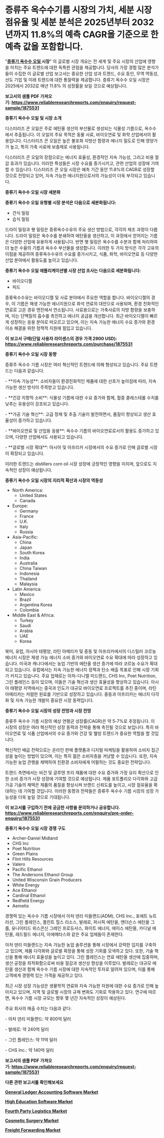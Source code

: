 <p><h1>증류주 옥수수기름 시장의 가치, 세분 시장 점유율 및 세분 분석은 2025년부터 2032년까지 11.8%의 예측 CAGR을 기준으로 한 예측 값을 포함합니다.</h1></p><p>"<strong><a href="https://www.reliableresearchreports.com/distillers-corn-oil-r1875531?utm_campaign=105&utm_medium=7&utm_source=Github&utm_content=ia&utm_term=10032025&utm_id=distillers-corn-oil">증류기 옥수수 오일&nbsp;</a></strong><strong>시장</strong>" 의 글로벌 시장 개요는 전 세계 및 주요 시장의 산업에 영향을 미치는 주요 트렌드에 대한 독특한 관점을 제공합니다. 당사의 가장 경험 많은 분석가들이 수집한 이 글로벌 산업 보고서는 중요한 산업 성과 트렌드, 수요 동인, 무역 역동성, 선도 기업 및 미래 트렌드에 대한 통찰력을 제공합니다. 증류기 옥수수 오일 시장은 2025에서 2032로 매년 11.8% 의 성장률을 보일 것으로 예상됩니다.&nbsp;</p>
<p><strong>보고서의 샘플 PDF 가져오기:&nbsp;<a href="https://www.reliableresearchreports.com/enquiry/request-sample/1875531?utm_campaign=105&utm_medium=7&utm_source=Github&utm_content=ia&utm_term=10032025&utm_id=distillers-corn-oil">https://www.reliableresearchreports.com/enquiry/request-sample/1875531</a></strong></p>
<p><strong>증류기 옥수수 오일 및 시장 소개</strong></p>
<p><p>디스터리즈 콘 오일은 주로 에탄올 생산의 부산물로 생성되는 식물성 기름으로, 옥수수에서 추출됩니다. 이 오일의 주요 목적은 동물 사료, 바이오연료 및 화학 산업에서의 활용입니다. 디스터리즈 콘 오일은 높은 불포화 지방산 함량과 에너지 밀도로 인해 영양가가 높고, 특히 가축 사료에 보충제로 사용됩니다. </p><p>디스터리즈 콘 오일의 장점으로는 에너지 효율성, 환경적인 지속 가능성, 그리고 비용 절감 효과가 있습니다. 이러한 특성들은 시장 수요를 증가시키고, 관련 산업의 성장에 기여할 수 있습니다. 디스터리즈 콘 오일 시장은 예측 기간 동안 11.8%의 CAGR로 성장할 것으로 전망되고 있어, 지속 가능한 에너지원으로서의 가능성이 더욱 부각되고 있습니다.</p></p>
<p><strong>증류기 옥수수 오일 시장 세분화</strong></p>
<p><strong>증류기 옥수수 오일 유형별 시장 분석은 다음으로 세분화됩니다:</strong></p>
<p><ul><li>건식 밀링</li><li>습식 밀링</li></ul></p>
<p><p>드라이 밀링과 웻 밀링은 증류옥수수유의 주요 생산 방법으로, 각각의 제조 과정이 다릅니다. 드라이 밀링은 옥수수를 분쇄하여 에탄올을 생산하고, 이 과정에서 얻어지는 기름은 다양한 산업에 유용하게 사용됩니다. 반면 웻 밀링은 옥수수를 수분과 함께 처리하여 더 높은 수율의 기름과 옥수수 부산물을 생성합니다. 이러한 두 가지 방식은 각각 고유의 이점을 제공하여 증류옥수수유의 수요를 증가시키고, 식품, 화학, 바이오연료 등 다양한 산업 분야에서 활용도를 높이고 있습니다.</p></p>
<p><strong>증류기 옥수수 오일 애플리케이션별 시장 산업 조사는 다음으로 세분화됩니다:</strong></p>
<p><ul><li>바이오디젤</li><li>피드</li></ul></p>
<p><p>증류옥수수유는 바이오디젤 및 사료 분야에서 주요한 역할을 합니다. 바이오디젤의 경우, 이 기름은 재생 가능한 에너지원으로 화석 연료의 대안으로 사용되며, 환경 친화적인 연료로 고온 경유 엔진에서 연소됩니다. 사료용으로는 가축사료의 지방 함량을 보충하며, 이는 단백질의 흡수를 촉진하고 에너지 공급을 개선합니다. 최근 바이오디젤이 빠르게 성장하는 응용 분야로 떠오르고 있으며, 이는 지속 가능한 에너지 수요 증가와 환경 이슈 해결을 위한 정책적 지원에 힘입고 있습니다.</p></p>
<p><strong>이 보고서 구매(단일 사용자 라이센스의 경우 가격 2900 USD): <a href="https://www.reliableresearchreports.com/purchase/1875531?utm_campaign=105&utm_medium=7&utm_source=Github&utm_content=ia&utm_term=10032025&utm_id=distillers-corn-oil">https://www.reliableresearchreports.com/purchase/1875531</a></strong></p>
<p><strong>증류기 옥수수 오일 시장 동향</strong></p>
<p><p> 증류주 옥수수 기름 시장은 여러 혁신적인 트렌드에 의해 형성되고 있습니다. 주요 트렌드는 다음과 같습니다.</p><p>- **지속 가능성**: 소비자들이 환경친화적인 제품에 대한 선호가 높아짐에 따라, 지속 가능한 생산 방식이 주목받고 있습니다.</p><p>- **건강 지향적 소비**: 식물성 기름에 대한 수요 증가와 함께, 혈중 콜레스테롤 수치를 낮추는 유용성이 강조되고 있습니다.</p><p>- **가공 기술 혁신**: 고급 정제 및 추출 기술이 발전하면서, 품질이 향상되고 생산 효율성이 증가하고 있습니다.</p><p>- **바이오연료 및 산업용 응용**: 옥수수 기름의 바이오연료로서의 활용도 증가하고 있으며, 다양한 산업에서도 사용되고 있습니다.</p><p>- **글로벌 시장 확대**: 아시아 및 아프리카 시장에서의 수요 증가로 인해 글로벌 시장이 확장되고 있습니다.</p><p>이러한 트렌드는 distillers corn oil 시장 성장에 긍정적인 영향을 미치며, 앞으로도 지속적인 성장이 예상됩니다.</p></p>
<p><strong>증류기 옥수수 오일 시장의 지리적 확산과 시장의 역동성</strong></p>
<p><ul>
    <li>
        North America:
        <ul>
            <li>United States</li>
            <li>Canada</li>
        </ul>
    </li>
    <li>
        Europe:
        <ul>
            <li>Germany</li>
            <li>France</li>
            <li>U.K.</li>
            <li>Italy</li>
            <li>Russia</li>
        </ul>
    </li>
    <li>
        Asia-Pacific:
        <ul>
            <li>China</li>
            <li>Japan</li>
            <li>South Korea</li>
            <li>India</li>
            <li>Australia</li>
            <li>China Taiwan</li>
            <li>Indonesia</li>
            <li>Thailand</li>
            <li>Malaysia</li>
        </ul>
    </li>
    <li>
        Latin America:
        <ul>
            <li>Mexico</li>
            <li>Brazil</li>
            <li>Argentina Korea</li>
            <li>Colombia</li>
        </ul>
    </li>
    <li>
        Middle East & Africa:
        <ul>
            <li>Turkey</li>
            <li>Saudi</li>
            <li>Arabia</li>
            <li>UAE</li>
            <li>Korea</li>
        </ul>
    </li>
    </ul></p>
<p><p>북미, 유럽, 아시아 태평양, 라틴 아메리카 및 중동 및 아프리카에서의 디스틸러 코르농 에너지 시장은 재생 가능 에너지 소비 증가와 바이오연료 수요 확대에 따라 성장하고 있습니다. 미국과 캐나다에서는 농업 기반의 에탄올 생산 증가에 따라 코르농 수요가 확대되고 있습니다. 유럽에서는 지속 가능한 에너지 정책과 탄소 배출 목표로 인해 시장 기회가 커지고 있습니다. 주요 업체로는 아처-다니엘 미드랜드, CHS Inc, Poet Nutrition, 그린 플레인스 등이 있으며, 이들은 기술 혁신과 생산 효율성을 향상하고 있습니다. 아시아 태평양 지역에서는 중국과 인도가 대규모 바이오연료 프로젝트를 추진 중이며, 라틴 아메리카는 저렴한 원료를 기반으로 성장하고 있습니다. 중동과 아프리카는 에너지 다각화 및 지속 가능한 개발이 중요한 시장 동력입니다.</p></p>
<p><strong>증류기 옥수수 오일 시장의 성장 전망과 시장 전망</strong></p>
<p><p>증류주 옥수수 기름 시장의 예상 연평균 성장률(CAGR)은 약 5-7%로 추정됩니다. 이 시장의 성장은 여러 혁신적인 성장 동력과 전략을 통해 촉진될 것으로 보입니다. 특히 바이오연료 및 식품 산업에서의 수요 증가와 건강 및 웰빙 트렌드가 중요한 역할을 할 것입니다.</p><p>혁신적인 배급 전략으로는 온라인 판매 플랫폼과 디지털 마케팅을 활용하여 소비자 접근성을 높이는 방법이 있으며, 이는 특히 젊은 소비자층을 겨냥할 수 있습니다. 또한, 지속 가능한 농업 관행을 채택하여 친환경 소비자에게 어필하는 것도 중요한 전략입니다.  </p><p>트렌드 측면에서는 비건 및 글루텐 프리 제품에 대한 수요 증가와 가정 요리 확산으로 인한 소비 증가가 시장 성장에 기여할 것으로 예상됩니다. 제품 포트폴리오 다각화와 고급 가공 기술의 채택은 제품의 품질을 향상시켜 브랜드 신뢰도를 높이고, 시장 점유율을 확대하는 데 기여할 것입니다. 이러한 동향과 전략들은 증류주 옥수수 기름 시장의 성장 가능성을 더욱 높일 것으로 기대됩니다.</p></p>
<p><strong>이 보고서를 구입하기 전에 궁금한 사항을 문의하거나 공유합니다. <a href="https://www.reliableresearchreports.com/enquiry/pre-order-enquiry/1875531?utm_campaign=105&utm_medium=7&utm_source=Github&utm_content=ia&utm_term=10032025&utm_id=distillers-corn-oil">https://www.reliableresearchreports.com/enquiry/pre-order-enquiry/1875531</a></strong></p>
<p><strong>증류기 옥수수 오일 시장 경쟁 구도</strong></p>
<p><ul><li>Archer-Daniel Midland</li><li>CHS Inc</li><li>Poet Nutrition</li><li>Green Plains</li><li>Flint Hills Resources</li><li>Valero</li><li>Pacific Ethanol</li><li>The Andersons Ethanol Group</li><li>United Wisconsin Grain Producers</li><li>White Energy</li><li>Ace Ethanol</li><li>Cardinal Ethanol</li><li>Redfield Energy</li><li>Aemetis</li></ul></p>
<p><p>경쟁력 있는 옥수수 기름 시장에서 아처 댄리 미들랜드(ADM), CHS Inc., 포에트 뉴트리션, 그린 플레인스, 플린트 힐스 리소스, 발레로, 퍼시픽 에탄올, 앤더슨스 에탄올 그룹, 유나이티드 위스콘신 그레인 프로듀서스, 화이트 에너지, 에이스 에탄올, 카디널 에탄올, 레드필드 에너지, 아에메타스와 같은 주요 업체들이 존재한다.</p><p>아처 댄리 미들랜드는 지속 가능한 농업 솔루션을 통해 시장에서 강력한 입지를 구축하고 있으며, 제품 다각화와 글로벌 확장을 통해 성장 기회를 모색하고 있다. 또한, 기술 혁신을 통해 에너지 효율성을 높이고 있다. 그린 플레인스는 연료 에탄올 생산에 집중하며, 생산 공정을 최적화함으로써 비용 절감과 생산성 향상을 이루었다. 발레로는 대규모 에탄올 생산과 함께 옥수수 기름 시장에 대한 지속적인 투자로 알려져 있으며, 이를 통해 고객에게 경쟁력 있는 가격을 제공하고 있다.</p><p>최근 시장 성장 가능성은 생물학적 연료와 지속 가능한 자원에 대한 수요 증가로 인해 높아지고 있으며, 지역 및 글로벌 시장의 규제 변화도 기회로 작용하고 있다. 연구에 따르면, 옥수수 기름 시장 규모는 향후 몇 년간 지속적인 성장이 예상된다.</p><p>주요 회사의 매출 수치는 다음과 같다:</p><p>- 아처 댄리 미들랜드: 약 800억 달러</p><p>- 발레로: 약 240억 달러</p><p>- 그린 플레인스: 약 11억 달러 </p><p>- CHS Inc.: 약 140억 달러</p></p>
<p><strong>보고서의 샘플 PDF 가져오기:&nbsp;<a href="https://www.reliableresearchreports.com/enquiry/request-sample/1875531?utm_campaign=105&utm_medium=7&utm_source=Github&utm_content=ia&utm_term=10032025&utm_id=distillers-corn-oil">https://www.reliableresearchreports.com/enquiry/request-sample/1875531</a></strong></p>
<p><strong></strong></p>
<p><strong></strong></p>
<p><strong></strong></p>
<p><strong></strong></p>
<p><strong>다른 관련 보고서를 확인해보세요</strong></p>
<p><strong><p><a href="https://github.com/latzerelfigo48/Market-Research-Report-List-1/blob/main/general-ledger-accounting-software-market.md?utm_campaign=105&utm_medium=7&utm_source=Github&utm_content=ia&utm_term=10032025&utm_id=distillers-corn-oil">General Ledger Accounting Software Market</a></p><p><a href="https://github.com/jugutstam/Market-Research-Report-List-1/blob/main/high-education-software-market.md?utm_campaign=105&utm_medium=7&utm_source=Github&utm_content=ia&utm_term=10032025&utm_id=distillers-corn-oil">High Education Software Market</a></p><p><a href="https://github.com/reahmmunises/Market-Research-Report-List-1/blob/main/fourth-party-logistics-market.md?utm_campaign=105&utm_medium=7&utm_source=Github&utm_content=ia&utm_term=10032025&utm_id=distillers-corn-oil">Fourth Party Logistics Market</a></p><p><a href="https://github.com/pilukypalis/Market-Research-Report-List-1/blob/main/cosmetic-surgery-market.md?utm_campaign=105&utm_medium=7&utm_source=Github&utm_content=ia&utm_term=10032025&utm_id=distillers-corn-oil">Cosmetic Surgery Market</a></p><p><a href="https://github.com/moratronak3q/Market-Research-Report-List-1/blob/main/freight-forwarding-market.md?utm_campaign=105&utm_medium=7&utm_source=Github&utm_content=ia&utm_term=10032025&utm_id=distillers-corn-oil">Freight Forwarding Market</a></p></strong></p>
<p></p>